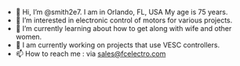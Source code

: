 - 👋 Hi, I’m @smith2e7. I am in Orlando, FL, USA
     My age is 75 years.
- 👀 I’m interested in electronic control of motors for various projects.
- 🌱 I’m currently learning about how to get along with wife and other women.
- 💞️ I am currently working on projects that use VESC controllers.
- 📫 How to reach me : via sales@fcelectro.com

<!---
smith2e7/smith2e7 is a ✨ special ✨ repository because its `README.md` (this file) appears on your GitHub profile.
You can click the Preview link to take a look at your changes.
--->
